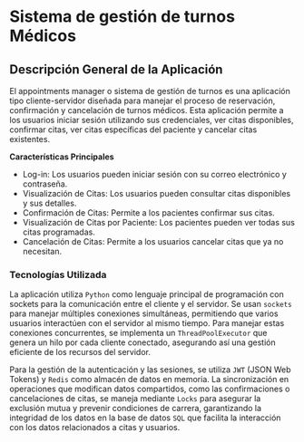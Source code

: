 # Sistema de gestión de turnos Médicos

## Descripción General de la Aplicación
El appointments manager o sistema de gestión de turnos es una aplicación tipo cliente-servidor diseñada para manejar el proceso de reservación, confirmación y cancelación de turnos médicos. Esta aplicación permite a los usuarios iniciar sesión utilizando sus credenciales, ver citas disponibles, confirmar citas, ver citas específicas del paciente y cancelar citas existentes.

**Características Principales**

- Log-in: Los usuarios pueden iniciar sesión con su correo electrónico y contraseña.
- Visualización de Citas: Los usuarios pueden consultar citas disponibles y sus detalles.
- Confirmación de Citas: Permite a los pacientes confirmar sus citas.
- Visualización de Citas por Paciente: Los pacientes pueden ver todas sus citas programadas.
- Cancelación de Citas: Permite a los usuarios cancelar citas que ya no necesitan.

### Tecnologías Utilizada
La aplicación utiliza `Python` como lenguaje principal de programación con sockets para la comunicación entre el cliente y el servidor. Se usan `sockets` para manejar múltiples conexiones simultáneas, permitiendo que varios usuarios interactúen con el servidor al mismo tiempo. Para manejar estas conexiones concurrentes, se implementa un `ThreadPoolExecutor` que genera un hilo por cada cliente conectado, asegurando así una gestión eficiente de los recursos del servidor.

Para la gestión de la autenticación y las sesiones, se utiliza `JWT` (JSON Web Tokens) y `Redis` como almacén de datos en memoria. La sincronización en operaciones que modifican datos compartidos, como las confirmaciones o cancelaciones de citas, se maneja mediante `Locks` para asegurar la exclusión mutua y prevenir condiciones de carrera, garantizando la integridad de los datos en la base de datos `SQL` que facilita la interacción con los datos relacionados a citas y usuarios.







